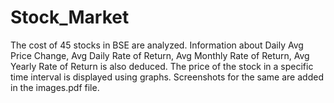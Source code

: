 # Stock_Market

The cost of 45 stocks in BSE are analyzed. Information about Daily Avg Price Change, Avg Daily Rate of Return, Avg Monthly Rate of Return, Avg Yearly Rate of Return is also deduced. The price of the stock in a specific time interval is displayed using graphs.
Screenshots for the same are added in the images.pdf file.
